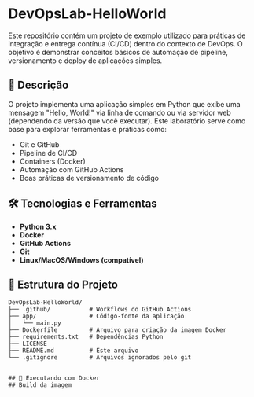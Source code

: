 # DevOpsLab-HelloWorld

Este repositório contém um projeto de exemplo utilizado para práticas de integração e entrega contínua (CI/CD) dentro do contexto de DevOps. O objetivo é demonstrar conceitos básicos de automação de pipeline, versionamento e deploy de aplicações simples.

## 🚀 Descrição

O projeto implementa uma aplicação simples em Python que exibe uma mensagem "Hello, World!" via linha de comando ou via servidor web (dependendo da versão que você executar). Este laboratório serve como base para explorar ferramentas e práticas como:

- Git e GitHub
- Pipeline de CI/CD
- Containers (Docker)
- Automação com GitHub Actions
- Boas práticas de versionamento de código

## 🛠️ Tecnologias e Ferramentas

- **Python 3.x**
- **Docker**
- **GitHub Actions**
- **Git**
- **Linux/MacOS/Windows (compatível)**

## 📁 Estrutura do Projeto

```plaintext
DevOpsLab-HelloWorld/
├── .github/           # Workflows do GitHub Actions
├── app/               # Código-fonte da aplicação
│   └── main.py
├── Dockerfile         # Arquivo para criação da imagem Docker
├── requirements.txt   # Dependências Python
├── LICENSE
├── README.md          # Este arquivo
└── .gitignore         # Arquivos ignorados pelo git


## 🐳 Executando com Docker
## Build da imagem
